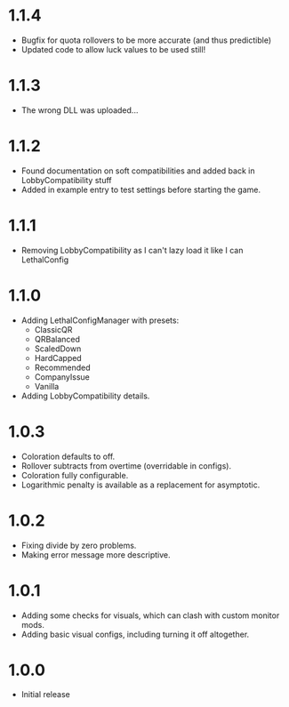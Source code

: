 # 1.1.4

- Bugfix for quota rollovers to be more accurate (and thus predictible)
- Updated code to allow luck values to be used still!

# 1.1.3

- The wrong DLL was uploaded...

# 1.1.2

- Found documentation on soft compatibilities and added back in LobbyCompatibility stuff
- Added in example entry to test settings before starting the game.

# 1.1.1

- Removing LobbyCompatibility as I can't lazy load it like I can LethalConfig

# 1.1.0

- Adding LethalConfigManager with presets:
    - ClassicQR
    - QRBalanced
    - ScaledDown
    - HardCapped
    - Recommended
    - CompanyIssue
    - Vanilla
- Adding LobbyCompatibility details.

# 1.0.3

- Coloration defaults to off.
- Rollover subtracts from overtime (overridable in configs).
- Coloration fully configurable.
- Logarithmic penalty is available as a replacement for asymptotic.

# 1.0.2

- Fixing divide by zero problems.
- Making error message more descriptive.

# 1.0.1

- Adding some checks for visuals, which can clash with custom monitor mods.
- Adding basic visual configs, including turning it off altogether.

# 1.0.0

- Initial release